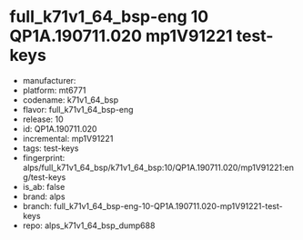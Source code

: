 # full_k71v1_64_bsp-eng 10 QP1A.190711.020 mp1V91221 test-keys
- manufacturer: 
- platform: mt6771
- codename: k71v1_64_bsp
- flavor: full_k71v1_64_bsp-eng
- release: 10
- id: QP1A.190711.020
- incremental: mp1V91221
- tags: test-keys
- fingerprint: alps/full_k71v1_64_bsp/k71v1_64_bsp:10/QP1A.190711.020/mp1V91221:eng/test-keys
- is_ab: false
- brand: alps
- branch: full_k71v1_64_bsp-eng-10-QP1A.190711.020-mp1V91221-test-keys
- repo: alps_k71v1_64_bsp_dump688
